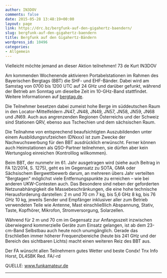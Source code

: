 ```yaml
---
author: IN3DOV
comments: false
date: 2015-05-28 13:48:19+00:00
layout: page
link: https://drc.bz/bergfunk-auf-den-gigahertz-baendern/
slug: bergfunk-auf-den-gigahertz-baendern
title: Bergfunk auf den Gigahertz-Bändern
wordpress_id: 10496
categories:
- Allgemein
---
```


Vielleicht möchte jemand an dieser Aktion teilnehmen! 73 de Kurt IN3DOV

Am kommenden Wochenende aktivieren Portabelstationen im Rahmen des Bayerischen Bergtags (BBT) die SHF- und EHF-Bänder. Dabei wird am Samstag von 0700 bis 1200 UTC auf 24 GHz und darüber gefunkt, während der Betrieb am Sonntag um dieselbe Zeit im 10-GHz-Band stattfindet. Weitere Informationen auf [bergtag.de](http://www.bergtag.de/).

Die Teilnehmer besetzen dabei zumeist hohe Berge im süddeutschen Raum in den Locator-Mittelfeldern JN47, JN48, JN49, JN57, JN58, JN59, JN68 und JN69. Auch aus angrenzenden Regionen Österreichs und der Schweiz sind Stationen QRV, ebenso aus Tschechien und dem sächsischen Raum.

Die Teilnahme von entsprechend beaufsichtigten Auszubildenden unter einem Ausbildungsrufzeichen (DNxxx) ist zum Zwecke der Nachwuchswerbung für den BBT ausdrücklich erwünscht. Ferner können auch Heimstationen als QSO-Partner teilnehmen, sie dürfen aber kein Wertungslog einreichen (Kontrolllog willkommen).

Beim BBT, der nunmehr im 61. Jahr ausgetragen wird (siehe auch Beitrag in FA 12/2014, S. 1275), geht es im Gegensatz zu SOTA, GMA oder Sächsischem Bergwettbewerb darum, an mehreren übers Jahr verteilten "Bergtagen" möglichst viele Entfernungspunkte zu erreichen – wie bei anderen UKW-Contesten auch. Das Besondere sind neben der geforderten Netzunabhängigkeit die Massebeschränkungen, die eine hohe technische Herausforderung darstellen: 2 m und 70 cm 7 kg, bis 5,6 GHz 8 kg, bis 76 GHz 10 kg, jeweils Sender und Empfänger inklusiver aller zum Betrieb verwendeten Teile wie Antenne, Mast einschließlich Abspannung, Stativ, Taste, Kopfhörer, Mikrofon, Stromversorgung, Solarzellen.

Während für 2 m und 70 cm im Gegensatz zur Anfangsszeit inzwischen überwiegend kommerzielle Geräte zum Einsatz gelangen, ist ab dem 23-cm-Band Selbstbau auch heute noch unumgänglich. Gerade das Erschließen immer höherer Frequenzbereiche (heute bis 241 GHz und der Bereich des sichtbaren Lichts) macht einen weiteren Reiz des BBT aus.

Der FA wünscht allen Teilnehmern gutes Wetter und beste Condx!
Tnx Info Horst, DL4SBK
Red. FA/-rd

QUELLE: www.funkamateur.de

****
